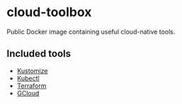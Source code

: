 # cloud-toolbox

Public Docker image containing useful cloud-native tools.

## Included tools

* [Kustomize](https://kustomize.io/)
* [Kubectl](https://kubernetes.io/)
* [Terraform](https://www.terraform.io/)
* [GCloud](https://cloud.google.com/)